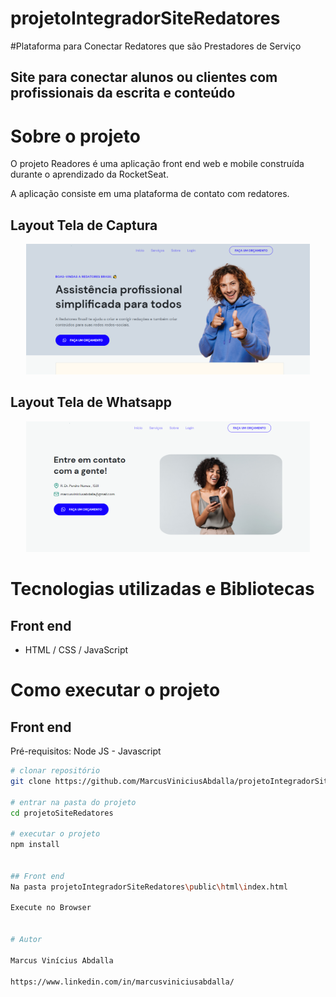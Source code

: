# projetoIntegradorSiteRedatores

#Plataforma para Conectar Redatores que são Prestadores de Serviço

## Site para conectar alunos ou clientes com profissionais da escrita e conteúdo

# Sobre o projeto

O projeto Readores é uma aplicação front end web e mobile construída durante o aprendizado da RocketSeat.

A aplicação consiste em uma plataforma de contato com redatores.

## Layout Tela de Captura

<p align="center" style="border-radius:100%"><img height="auto" width="90%"  src="assets/Tela Captura.png" ></p>


## Layout Tela de Whatsapp

<p align="center" style="border-radius:100%"><img height="auto" width="90%"  src="assets/Tela Whatsapp.png" ></p>



# Tecnologias utilizadas e Bibliotecas
## Front end
- HTML / CSS / JavaScript


# Como executar o projeto

## Front end
Pré-requisitos: Node JS - Javascript

```bash
# clonar repositório
git clone https://github.com/MarcusViniciusAbdalla/projetoIntegradorSiteRedatores

# entrar na pasta do projeto 
cd projetoSiteRedatores

# executar o projeto
npm install


## Front end 
Na pasta projetoIntegradorSiteRedatores\public\html\index.html

Execute no Browser


# Autor

Marcus Vinícius Abdalla

https://www.linkedin.com/in/marcusviniciusabdalla/



